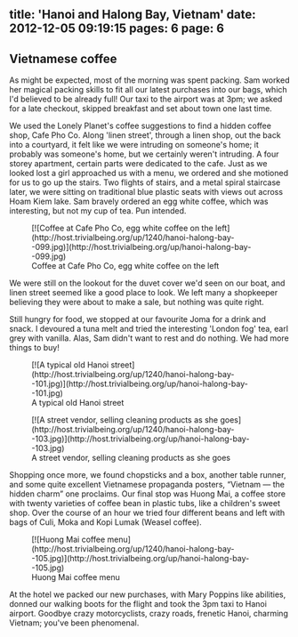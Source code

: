 title: 'Hanoi and Halong Bay, Vietnam'
date: 2012-12-05 09:19:15
pages: 6
page: 6
---

## Vietnamese coffee

As might be expected, most of the morning was spent packing. Sam worked her magical packing skills to fit all our latest purchases into our bags, which I'd believed to be already full! Our taxi to the airport was at 3pm; we asked for a late checkout, skipped breakfast and set about town one last time.

We used the Lonely Planet's coffee suggestions to find a hidden coffee shop, Cafe Pho Co. Along 'linen street', through a linen shop, out the back into a courtyard, it felt like we were intruding on someone's home; it probably was someone's home, but we certainly weren't intruding. A four storey apartment, certain parts were dedicated to the cafe. Just as we looked lost a girl approached us with a menu, we ordered and she motioned for us to go up the stairs. Two flights of stairs, and a metal spiral staircase later, we were sitting on traditional blue plastic seats with views out across Hoam Kiem lake. Sam bravely ordered an egg white coffee, which was interesting, but not my cup of tea. Pun intended.

<figure class="generated-figure generated-figure--retina generated-figure--620 generated-figure--landscape">[![Coffee at Cafe Pho Co, egg white coffee on the left](http://host.trivialbeing.org/up/1240/hanoi-halong-bay--099.jpg)](http://host.trivialbeing.org/up/hanoi-halong-bay--099.jpg)<figcaption class="generated-figure-caption">Coffee at Cafe Pho Co, egg white coffee on the left</figcaption></figure>

We were still on the lookout for the duvet cover we'd seen on our boat, and linen street seemed like a good place to look. We left many a shopkeeper believing they were about to make a sale, but nothing was quite right.

Still hungry for food, we stopped at our favourite Joma for a drink and snack. I devoured a tuna melt and tried the interesting 'London fog' tea, earl grey with vanilla. Alas, Sam didn't want to rest and do nothing. We had more things to buy!

<figure class="generated-figure generated-figure--retina generated-figure--620 generated-figure--landscape">[![A typical old Hanoi street](http://host.trivialbeing.org/up/1240/hanoi-halong-bay--101.jpg)](http://host.trivialbeing.org/up/hanoi-halong-bay--101.jpg)<figcaption class="generated-figure-caption">A typical old Hanoi street</figcaption></figure>

<figure class="generated-figure generated-figure--retina generated-figure--620 generated-figure--landscape">[![A street vendor, selling cleaning products as she goes](http://host.trivialbeing.org/up/1240/hanoi-halong-bay--103.jpg)](http://host.trivialbeing.org/up/hanoi-halong-bay--103.jpg)<figcaption class="generated-figure-caption">A street vendor, selling cleaning products as she goes</figcaption></figure>

Shopping once more, we found chopsticks and a box, another table runner, and some quite excellent Vietnamese propaganda posters, “Vietnam — the hidden charm” one proclaims. Our final stop was Huong Mai, a coffee store with twenty varieties of coffee bean in plastic tubs, like a children's sweet shop. Over the course of an hour we tried four different beans and left with bags of Culi, Moka and Kopi Lumak (Weasel coffee).

<figure class="generated-figure generated-figure--retina generated-figure--620 generated-figure--portrait">[![Huong Mai coffee menu](http://host.trivialbeing.org/up/1240/hanoi-halong-bay--105.jpg)](http://host.trivialbeing.org/up/hanoi-halong-bay--105.jpg)<figcaption class="generated-figure-caption">Huong Mai coffee menu</figcaption></figure>

At the hotel we packed our new purchases, with Mary Poppins like abilities, donned our walking boots for the flight and took the 3pm taxi to Hanoi airport. Goodbye crazy motorcyclists, crazy roads, frenetic Hanoi, charming Vietnam; you've been phenomenal.
